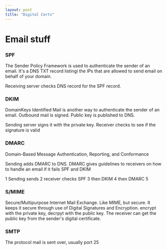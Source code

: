 ```yaml
---
layout: post
title: "Digital Certs"
---
```


# Email stuff

### SPF
The Sender Policy Framework is used to authenticate the sender of an email. It's a DNS TXT record listingi the IPs that are allowed to send email on behalf of your domain.

Receiving server checks DNS record for the SPF record.


### DKIM
DomainKeys Identified Mail is another way to authenticate the sender of an email. Outbound mail is signed. Public key is published to DNS.

Sending server signs it with the private key. Receiver checks to see if the signature is valid

### DMARC
Domain-Based Message Authentication, Reporting, and Conformance

Sending adds DMARC to DNS. DMARC gives guidelines to receivers on how to handle an email if it fails SPF and DKIM

1 Sending sends
2 receiver checks SPF
3 then DKIM
4 then DMARC
5 

### S/MIME
Secure/Multipurpose Internet Mail Exchange. Like MIME, but secure. It keeps it secure through use of Digital Signatures and Encryption. encrypt with the private key, decrpyt with the public key. The receiver can get the public key from the sender's digital certificate.


### SMTP
The protocol mail is sent over, usually port 25

